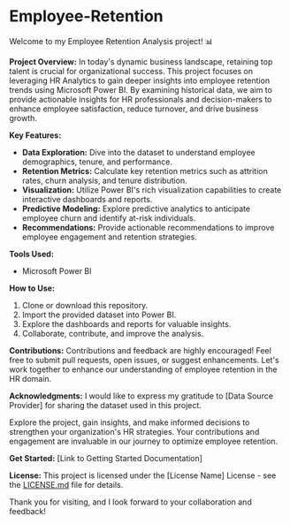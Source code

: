 # Employee-Retention

Welcome to my Employee Retention Analysis project! 📊

**Project Overview:**
In today's dynamic business landscape, retaining top talent is crucial for organizational success. This project focuses on leveraging HR Analytics to gain deeper insights into employee retention trends using Microsoft Power BI. By examining historical data, we aim to provide actionable insights for HR professionals and decision-makers to enhance employee satisfaction, reduce turnover, and drive business growth.

**Key Features:**
- **Data Exploration:** Dive into the dataset to understand employee demographics, tenure, and performance.
- **Retention Metrics:** Calculate key retention metrics such as attrition rates, churn analysis, and tenure distribution.
- **Visualization:** Utilize Power BI's rich visualization capabilities to create interactive dashboards and reports.
- **Predictive Modeling:** Explore predictive analytics to anticipate employee churn and identify at-risk individuals.
- **Recommendations:** Provide actionable recommendations to improve employee engagement and retention strategies.

**Tools Used:**
- Microsoft Power BI

**How to Use:**
1. Clone or download this repository.
2. Import the provided dataset into Power BI.
3. Explore the dashboards and reports for valuable insights.
4. Collaborate, contribute, and improve the analysis.

**Contributions:**
Contributions and feedback are highly encouraged! Feel free to submit pull requests, open issues, or suggest enhancements. Let's work together to enhance our understanding of employee retention in the HR domain.

**Acknowledgments:**
I would like to express my gratitude to [Data Source Provider] for sharing the dataset used in this project.

Explore the project, gain insights, and make informed decisions to strengthen your organization's HR strategies. Your contributions and engagement are invaluable in our journey to optimize employee retention.

**Get Started:**
[Link to Getting Started Documentation]

**License:**
This project is licensed under the [License Name] License - see the [LICENSE.md](LICENSE.md) file for details.

Thank you for visiting, and I look forward to your collaboration and feedback!
